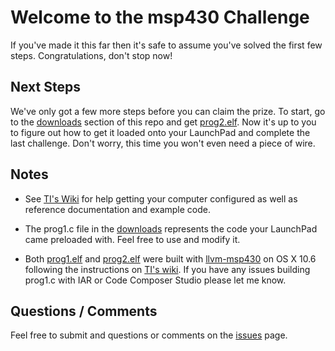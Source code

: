 Welcome to the msp430 Challenge
====================================

If you've made it this far then it's safe to assume you've solved the first few steps. Congratulations, don't stop now!

Next Steps
----------

We've only got a few more steps before you can claim the prize. To start, go to the [downloads][downloads] section of this repo and get [prog2.elf][prog2.elf]. Now it's up to you to figure out how to get it loaded onto your LaunchPad and complete the last challenge. Don't worry, this time you won't even need a piece of wire.

Notes
-----

* See [TI's Wiki][TI Wiki] for help getting your computer configured as well as reference documentation and example code.

* The prog1.c file in the [downloads][downloads] represents the code your LaunchPad came preloaded with. Feel free to use and modify it.

* Both [prog1.elf][prog1.elf] and [prog2.elf][prog2.elf] were built with [llvm-msp430](https://www.fooe.net/trac/llvm-msp430/) on OS X 10.6 following the instructions on [TI's wiki][TI Wiki]. If you have any issues building prog1.c with IAR or Code Composer Studio please let me know.

Questions / Comments
--------------------
Feel free to submit and questions or comments on the [issues](https://github.com/ortnec/ita2010/issues) page.

[TI Wiki]: <http://processors.wiki.ti.com/index.php/MSP430_LaunchPad_(MSP-EXP430G2)?DCMP=launchpad&HQS=Other+OT+launchpadwiki>
[downloads]: https://github.com/ortnec/ita2010/downloads
[prog1.elf]: https://github.com/downloads/ortnec/ita2010/prog1.elf
[prog2.elf]: https://github.com/downloads/ortnec/ita2010/prog2.elf